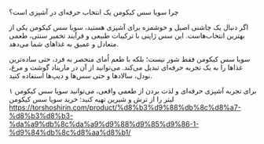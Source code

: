 چرا سویا سس کیکومن یک انتخاب حرفه‌ای در آشپزی است؟

اگر دنبال یک چاشنی اصیل و خوشمزه برای آشپزی هستید، سویا سس کیکومن یکی از بهترین انتخاب‌هاست. این سس ژاپنی با ترکیبات طبیعی و فرآیند تخمیر سنتی، طعمی متعادل و عمیق به غذاهای شما می‌دهد.

سویا سس کیکومن فقط شور نیست؛ بلکه با طعم اُمای منحصر به فرد، حتی ساده‌ترین غذاها را به یک تجربه حرفه‌ای تبدیل می‌کند. می‌توانید از آن در ماریناد گوشت و مرغ، نودل، سالادها و حتی سس‌ها و دیپ‌ها استفاده کنید.

برای تجربه آشپزی حرفه‌ای و لذت بردن از طعمی واقعی، می‌توانید سویا سس کیکومن ۱ لیتر را از ترش و شیرین تهیه کنید:
خرید سویا سس کیکومن
https://torshoshirin.com/product/%d8%b3%d9%88%db%8c%d8%a7-%d8%b3%d8%b3-%da%a9%db%8c%da%a9%d9%88%d9%85%d9%86-1-%d9%84%db%8c%d8%aa%d8%b1/
